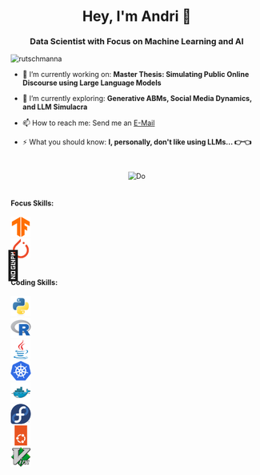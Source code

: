 <h1 align="center">Hey, I'm Andri 👋</h1>
<h3 align="center">Data Scientist with Focus on Machine Learning and AI</h3>

<p align="left"> <img src="https://komarev.com/ghpvc/?username=rutschmanna&label=Profile%20views&color=0e75b6&style=flat" alt="rutschmanna" /> </p>

- 🔭 I’m currently working on: **Master Thesis: Simulating Public Online Discourse using Large Language Models**

- 🌱 I’m currently exploring: **Generative ABMs, Social Media Dynamics, and LLM Simulacra**

- 📫 How to reach me: Send me an [E-Mail](mailto:andri.rutschmann@uni-konstanz.de)

- ⚡ What you should know: **I, personally, don't like using LLMs... 👉👈**
<br/>
<p align="center"> <img src="https://user-images.githubusercontent.com/96571546/194543121-302d7f9d-5946-4016-a5a2-d75239f6debf.gif" alt="Do" width="435" height="220"/>
<br/>
<br/>
<h4 align="left">Focus Skills:</h4>
<p align="left">
  <a href="https://www.tensorflow.org/" target="_blank" rel="noreferrer"> 
  <img src="https://github.com/devicons/devicon/blob/master/icons/tensorflow/tensorflow-original.svg" alt="TensorFlow" width="40" height="40"/> </a> <br>
  <a href="https://pytorch.org/" target="_blank" rel="noreferrer"> 
  <img src="https://github.com/devicons/devicon/blob/master/icons/pytorch/pytorch-original.svg" alt="Pytorch" width="40" height="40"/> </a> <br>
  <a href="https://huggingface.co/" target="_blank" rel="noreferrer" style="display: inline-block;"> <span style="display: inline-block; transform: scale(4);">🤗</span> </a>
<br>
</p>
<h4 align="left">Coding Skills:</h4>
<p align="left">
  <a href="https://www.python.org" target="_blank" rel="noreferrer"> 
  <img src="https://github.com/devicons/devicon/blob/master/icons/python/python-original.svg" alt="python" width="40" height="40"/> </a> <br>
  <a href="https://cran.r-project.org/" target="_blank" rel="noreferrer">
  <img src="https://github.com/devicons/devicon/blob/master/icons/r/r-original.svg" alt="R" width="40" height="40"/> </a> <br>
  <a href="https://www.java.com" target="_blank" rel="noreferrer"> 
  <img src="https://github.com/devicons/devicon/blob/master/icons/java/java-original.svg" alt="java" width="40" height="40"/> </a> <br>
  <a href="https://kubernetes.io/" target="_blank" rel="noreferrer"> 
  <img src="https://github.com/devicons/devicon/blob/master/icons/kubernetes/kubernetes-original.svg" alt="Kubernetes" width="40" height="40"/> </a> <br>
  <a href="https://www.docker.com/" target="_blank" rel="noreferrer"> 
  <img src="https://github.com/devicons/devicon/blob/master/icons/docker/docker-original.svg" alt="Docker" width="40" height="40"/> </a> <br>
  <a href="https://fedoraproject.org/" target="_blank" rel="noreferrer"> 
  <img src="https://github.com/devicons/devicon/blob/master/icons/fedora/fedora-original.svg" alt="Fedora" width="40" height="40"/> </a> <br>
  <a href="https://ubuntu.com/" target="_blank" rel="noreferrer">
  <img src="https://github.com/devicons/devicon/blob/master/icons/ubuntu/ubuntu-original.svg" alt="Ubuntu" width="40" height="40"/> 
</a> <br>
  <a href="https://www.vim.org/" target="_blank" rel="noreferrer">
  <img src="https://github.com/devicons/devicon/blob/master/icons/vim/vim-original.svg" alt="Vim" width="40" height="40"/></a> <br>
</p>
